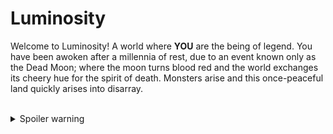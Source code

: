 # Luminosity <br/>
Welcome to Luminosity! A world where **YOU** are the being of legend. You have been awoken after a millennia of rest, due to an event known only as the Dead Moon; where the moon turns blood red and the world exchanges its cheery hue for the spirit of death. Monsters arise and this once-peaceful land quickly arises into disarray. <br/>
<br/>

<details>
  <summary>Spoiler warning</summary>
  
  Spoiler text. Note that it's important to have a space after the summary tag. You should be able to write any markdown you want inside the `<details>` tag... just make sure you close `<details>` afterward.
  
  ```javascript
  console.log("I'm a code block!");
  ```
  
</details>
